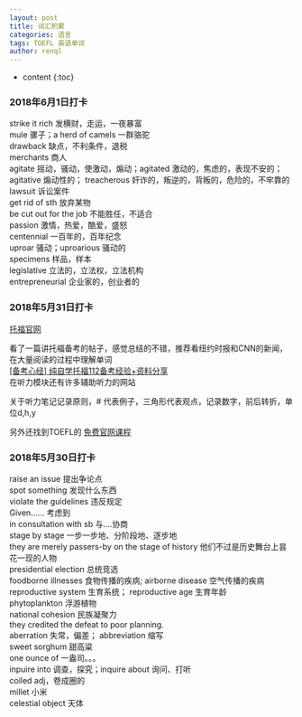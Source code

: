 ```yaml
---
layout: post
title: 词汇积累
categories: 语言
tags: TOEFL 英语单词
author: renql
---
```


* content
{:toc}

### 2018年6月1日打卡
strike it rich 发横财，走运，一夜暴富   
mule 骡子；a herd of camels 一群骆驼  
drawback 缺点，不利条件，退税  
merchants 商人  
agitate 摇动，骚动，使激动，煽动；agitated 激动的，焦虑的，表现不安的；agitative 煽动性的；
treacherous 奸诈的，叛逆的，背叛的，危险的，不牢靠的   
lawsuit 诉讼案件  
get rid of sth 放弃某物   
be cut out for the job 不能胜任，不适合   
passion 激情，热爱，酷爱，盛怒  
centennial 一百年的，百年纪念   
uproar 骚动；uproarious 骚动的  
specimens 样品，样本  
legislative 立法的，立法权，立法机构   
entrepreneurial 企业家的，创业者的  


### 2018年5月31日打卡
<a href="https://www.ets.org/toefl" target="_blank"> 托福官网 </a>    

看了一篇讲托福备考的帖子，感觉总结的不错，推荐看纽约时报和CNN的新闻，在大量阅读的过程中理解单词    
<a href="https://forum.chasedream.com/thread-1286514-1-1.html" target="_blank"> [备考心经] 纯自学托福112备考经验+资料分享 </a>  
在听力模块还有许多辅助听力的网站   

关于听力笔记记录原则，# 代表例子，三角形代表观点，记录数字，前后转折，单位d,h,y

另外还找到TOEFL的
<a href="https://courses.edx.org/courses/course-v1:ETSx+TOEFLx+1T2018/course/" target="_blank"> 免费官网课程 </a>     


### 2018年5月30日打卡     
raise an issue 提出争论点    
spot something 发现什么东西    
violate the guidelines 违反规定      
Given......    考虑到    
in consultation with sb 与....协商    
stage by stage 一步一步地、分阶段地、逐步地    
they are merely passers-by on the stage of history 他们不过是历史舞台上昙花一现的人物    
presidential election 总统竞选    
foodborne illnesses 食物传播的疾病; airborne disease 空气传播的疾病    
reproductive system 生育系统； reproductive age 生育年龄     
phytoplankton 浮游植物   
national cohesion 民族凝聚力  
they credited the defeat to poor planning.   
aberration 失常，偏差； abbreviation 缩写  
sweet sorghum 甜高粱   
one ounce of 一盎司。。。   
inpuire into 调查，探究；inquire about 询问、打听  
coiled adj，卷成圈的    
millet 小米   
celestial object 天体   
